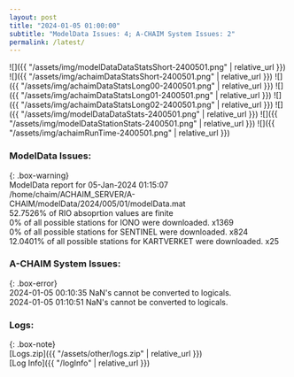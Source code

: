 ```yaml
---
layout: post
title: "2024-01-05 01:00:00"
subtitle: "ModelData Issues: 4; A-CHAIM System Issues: 2"
permalink: /latest/
---
```


![]({{ "/assets/img/modelDataDataStatsShort-2400501.png" | relative_url }})
![]({{ "/assets/img/achaimDataStatsShort-2400501.png" | relative_url }})
![]({{ "/assets/img/achaimDataStatsLong00-2400501.png" | relative_url }})
![]({{ "/assets/img/achaimDataStatsLong01-2400501.png" | relative_url }})
![]({{ "/assets/img/achaimDataStatsLong02-2400501.png" | relative_url }})
![]({{ "/assets/img/modelDataDataStats-2400501.png" | relative_url }})
![]({{ "/assets/img/modelDataStationStats-2400501.png" | relative_url }})
![]({{ "/assets/img/achaimRunTime-2400501.png" | relative_url }})


### ModelData Issues:  
  
{: .box-warning}  
 ModelData report for 05-Jan-2024 01:15:07   
 /home/chaim/ACHAIM_SERVER/A-CHAIM/modelData/2024/005/01/modelData.mat   
 52.7526% of RIO absoprtion values are finite   
 0% of all possible stations for IONO were downloaded. x1369   
 0% of all possible stations for SENTINEL were downloaded. x824   
 12.0401% of all possible stations for KARTVERKET were downloaded. x25   
  
### A-CHAIM System Issues:  
  
{: .box-error}  
2024-01-05 00:10:35 NaN's cannot be converted to logicals.  
2024-01-05 01:10:51 NaN's cannot be converted to logicals.  

### Logs:  
  
{: .box-note}  
[Logs.zip]({{ "/assets/other/logs.zip" | relative_url }})  
[Log Info]({{ "/logInfo" | relative_url }})  
